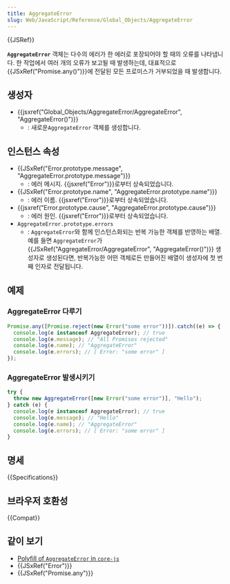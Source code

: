 ```yaml
---
title: AggregateError
slug: Web/JavaScript/Reference/Global_Objects/AggregateError
---
```


{{JSRef}}

**`AggregateError`** 객체는 다수의 에러가 한 에러로 포장되어야 할 때의 오류를 나타냅니다. 한 작업에서 여러 개의 오류가
보고될 때 발생하는데, 대표적으로 {{JSxRef("Promise.any()")}}에 전달된 모든 프로미스가 거부되었을 때 발생합니다.

## 생성자

- {{jsxref("Global_Objects/AggregateError/AggregateError", "AggregateError()")}}
  - : 새로운`AggregateError` 객체를 생성합니다.

## 인스턴스 속성

- {{JSxRef("Error.prototype.message", "AggregateError.prototype.message")}}
  - : 에러 메시지. {{jsxref("Error")}}로부터 상속되었습니다.
- {{JSxRef("Error.prototype.name", "AggregateError.prototype.name")}}
  - : 에러 이름. {{jsxref("Error")}}로부터 상속되었습니다.
- {{jsxref("Error.prototype.cause", "AggregateError.prototype.cause")}}
  - : 에러 원인. {{jsxref("Error")}}로부터 상속되었습니다.
- `AggregateError.prototype.errors`
  - : `AggregateError`와 함께 인스턴스화되는 반복 가능한 객체를 반영하는 배열. 예를 들면 `AggregateError`가
    {{JSxRef("AggregateError/AggregateError", "AggregateError()")}} 생성자로 생성된다면,
    반복가능한 어떤 객체로든 만들어진 배열이 생성자에 첫 번째 인자로 전달됩니다.

## 예제

### AggregateError 다루기

```js
Promise.any([Promise.reject(new Error("some error"))]).catch((e) => {
  console.log(e instanceof AggregateError); // true
  console.log(e.message); // "All Promises rejected"
  console.log(e.name); // "AggregateError"
  console.log(e.errors); // [ Error: "some error" ]
});
```

### AggregateError 발생시키기

```js
try {
  throw new AggregateError([new Error("some error")], "Hello");
} catch (e) {
  console.log(e instanceof AggregateError); // true
  console.log(e.message); // "Hello"
  console.log(e.name); // "AggregateError"
  console.log(e.errors); // [ Error: "some error" ]
}
```

## 명세

{{Specifications}}

## 브라우저 호환성

{{Compat}}

## 같이 보기

- [Polyfill of `AggregateError` in `core-js`](https://github.com/zloirock/core-js#ecmascript-promise)
- {{JSxRef("Error")}}
- {{JSxRef("Promise.any")}}
